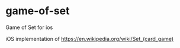 # game-of-set
Game of Set for ios

iOS implementation of https://en.wikipedia.org/wiki/Set_(card_game)
